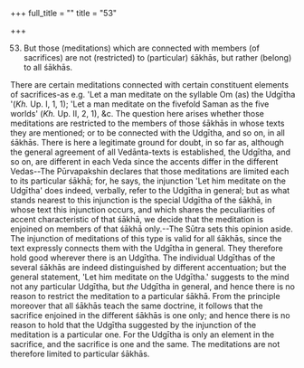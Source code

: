 +++
full_title = ""
title = "53"

+++


53. But those (meditations) which are connected with members (of sacrifices) are not (restricted) to (particular) śākhās, but rather (belong) to all śākhās.

There are certain meditations connected with certain constituent elements of sacrifices-as e.g. 'Let a man meditate on the syllable Om (as) the Udgītha '(_Kh._ Up. I, 1, 1); 'Let a man meditate on the fivefold Saman as the five worlds' (_Kh._ Up. II, 2, 1), &c. The question here arises whether those meditations are restricted to the members of those śākhās in whose texts they are mentioned; or to be connected with the Udgītha, and so on, in all śākhās. There is here a legitimate ground for doubt, in so far as, although the general agreement of all Vedānta-texts is established, the Udgītha, and so on, are different in each Veda since the accents differ in the different Vedas--The Pūrvapakshin declares that those meditations are limited each to its particular śākhā; for, he says, the injunction 'Let him meditate on the Udgītha' does indeed, verbally, refer to the Udgītha in general; but as what stands nearest to this injunction is the special Udgītha of the śākhā, in whose text this injunction occurs, and which shares the peculiarities of accent characteristic of that śākhā, we decide that the meditation is enjoined on members of that śākhā only.--The Sūtra sets this opinion aside. The injunction of meditations of this type is valid for all śākhās, since the text expressly connects them with the Udgītha in general. They therefore hold good wherever there is an Udgītha. The individual Udgīthas of the several śākhās are indeed distinguished by different accentuation; but the general statement, 'Let him meditate on the Udgītha.' suggests to the mind not any particular Udgītha, but _the_ Udgītha in general, and hence there is no reason to restrict the meditation to a particular śākhā. From the principle moreover that all śākhās teach the same doctrine, it follows that the sacrifice enjoined in the different śākhās is one only; and hence there is no reason to hold that the Udgītha suggested by the injunction of the meditation is a particular one. For the Udgītha is only an element in the sacrifice, and the sacrifice is one and the same. The meditations are not therefore limited to particular śākhās.

